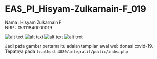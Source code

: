 # EAS_PI_Hisyam-Zulkarnain-F_019

Nama  : Hisyam Zulkarnain F\
NRP   : 05311840000019

![alt text](https://github.com/hisyamzf/EAS_PI_Hisyam_Zulkarnain-F_019/blob/master/img/index_php.png)
![alt text](https://github.com/hisyamzf/EAS_PI_Hisyam_Zulkarnain-F_019/blob/master/img/Form_donasi.png)
![alt text](https://github.com/hisyamzf/EAS_PI_Hisyam_Zulkarnain-F_019/blob/master/img/Feedback_donasi.png)
![alt text](https://github.com/hisyamzf/EAS_PI_Hisyam_Zulkarnain-F_019/blob/master/img/List_Data.png)

Jadi pada gambar pertama itu adalah tampilan awal web donasi covid-19. 
Tepatnya pada `localhost:8080/integratif/public/index.php`



